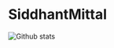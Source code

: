 # SiddhantMittal
![Github stats](https://github-readme-stats.vercel.app/api?usernamesiddhantmittal024)

